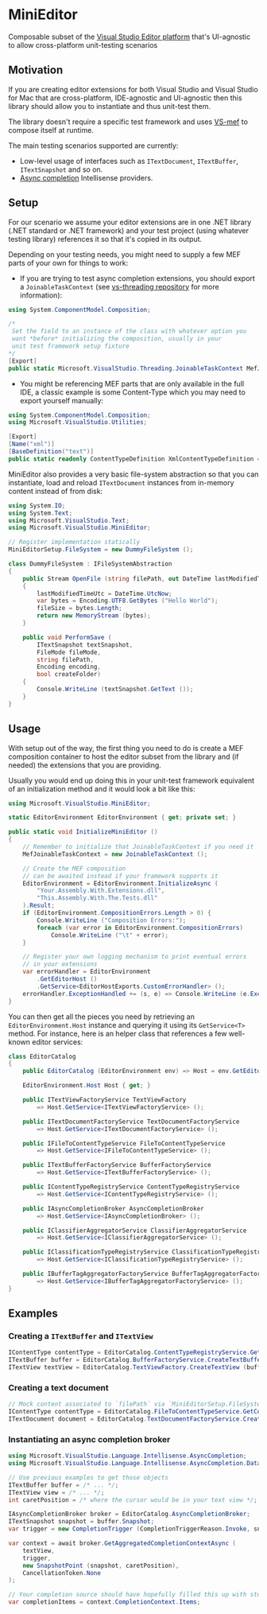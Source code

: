 # MiniEditor

Composable subset of the [Visual Studio Editor platform](https://docs.microsoft.com/en-us/visualstudio/extensibility/inside-the-editor) that's UI-agnostic to allow cross-platform unit-testing scenarios

## Motivation

If you are creating editor extensions for both Visual Studio and Visual Studio for Mac that are cross-platform, IDE-agnostic and UI-agnostic then this library should allow you to instantiate and thus unit-test them.

The library doesn't require a specific test framework and uses [VS-mef](http://github.com/Microsoft/vs-mef) to compose itself at runtime.

The main testing scenarios supported are currently:

- Low-level usage of interfaces such as `ITextDocument`, `ITextBuffer`, `ITextSnapshot` and so on.
- [Async completion](https://docs.microsoft.com/en-us/dotnet/api/microsoft.visualstudio.language.intellisense.asynccompletion?view=visualstudiosdk-2017) Intellisense providers.

## Setup

For our scenario we assume your editor extensions are in one .NET library (.NET standard or .NET framework) and your test project (using whatever testing library) references it so that it's copied in its output.

Depending on your testing needs, you might need to supply a few MEF parts of your own for things to work:

- If you are trying to test async completion extensions, you should export a `JoinableTaskContext` (see [vs-threading repository](https://github.com/Microsoft/vs-threading) for more information):
``` csharp
using System.ComponentModel.Composition;

/*
 Set the field to an instance of the class with whatever option you
 want *before* initializing the composition, usually in your
 unit test framework setup fixture
*/
[Export]
public static Microsoft.VisualStudio.Threading.JoinableTaskContext MefJoinableTaskContext = null;
```
- You might be referencing MEF parts that are only available in the full IDE, a classic example is some Content-Type which you may need to export yourself manually:
``` csharp
using System.ComponentModel.Composition;
using Microsoft.VisualStudio.Utilities;

[Export]
[Name("xml")]
[BaseDefinition("text")]
public static readonly ContentTypeDefinition XmlContentTypeDefinition = null;
```

MiniEditor also provides a very basic file-system abstraction so that you can instantiate, load and reload `ITextDocument` instances from in-memory content instead of from disk:

```csharp
using System.IO;
using System.Text;
using Microsoft.VisualStudio.Text;
using Microsoft.VisualStudio.MiniEditor;

// Register implementation statically
MiniEditorSetup.FileSystem = new DummyFileSystem ();

class DummyFileSystem : IFileSystemAbstraction
{
    public Stream OpenFile (string filePath, out DateTime lastModifiedTimeUtc, out long fileSize)
    {
        lastModifiedTimeUtc = DateTime.UtcNow;
        var bytes = Encoding.UTF8.GetBytes ("Hello World");
        fileSize = bytes.Length;
		return new MemoryStream (bytes);
    }

    public void PerformSave (
        ITextSnapshot textSnapshot,
        FileMode fileMode,
        string filePath,
        Encoding encoding,
        bool createFolder)
    {
        Console.WriteLine (textSnapshot.GetText ());
    }
}
```

## Usage

With setup out of the way, the first thing you need to do is create a MEF composition container to host the editor subset from the library and (if needed) the extensions that you are providing.

Usually you would end up doing this in your unit-test framework equivalent of an initialization method and it would look a bit like this:

```csharp
using Microsoft.VisualStudio.MiniEditor;

static EditorEnvironment EditorEnvironment { get; private set; }

public static void InitializeMiniEditor ()
{
    // Remember to initialize that JoinableTaskContext if you need it
    MefJoinableTaskContext = new JoinableTaskContext ();

    // Create the MEF composition
    // can be awaited instead if your framework supports it
    EditorEnvironment = EditorEnvironment.InitializeAsync (
        "Your.Assembly.With.Extensions.dll",
        "This.Assembly.With.The.Tests.dll"
    ).Result;
    if (EditorEnvironment.CompositionErrors.Length > 0) {
        Console.WriteLine ("Composition Errors:");
        foreach (var error in EditorEnvironment.CompositionErrors)
            Console.WriteLine ("\t" + error);
    }

    // Register your own logging mechanism to print eventual errors
    // in your extensions
    var errorHandler = EditorEnvironment
        .GetEditorHost ()
        .GetService<EditorHostExports.CustomErrorHandler> ();
    errorHandler.ExceptionHandled += (s, e) => Console.WriteLine (e.Exception);
}
```

You can then get all the pieces you need by retrieving an `EditorEnvironment.Host` instance and querying it using its `GetService<T>` method. For instance, here is an helper class that references a few well-known editor services:

``` csharp
class EditorCatalog
{
    public EditorCatalog (EditorEnvironment env) => Host = env.GetEditorHost ();

    EditorEnvironment.Host Host { get; }

    public ITextViewFactoryService TextViewFactory
        => Host.GetService<ITextViewFactoryService> ();

    public ITextDocumentFactoryService TextDocumentFactoryService
        => Host.GetService<ITextDocumentFactoryService> ();

    public IFileToContentTypeService FileToContentTypeService
        => Host.GetService<IFileToContentTypeService> ();

    public ITextBufferFactoryService BufferFactoryService
        => Host.GetService<ITextBufferFactoryService> ();

    public IContentTypeRegistryService ContentTypeRegistryService
        => Host.GetService<IContentTypeRegistryService> ();

    public IAsyncCompletionBroker AsyncCompletionBroker
        => Host.GetService<IAsyncCompletionBroker> ();

    public IClassifierAggregatorService ClassifierAggregatorService
        => Host.GetService<IClassifierAggregatorService> ();

    public IClassificationTypeRegistryService ClassificationTypeRegistryService
        => Host.GetService<IClassificationTypeRegistryService> ();

    public IBufferTagAggregatorFactoryService BufferTagAggregatorFactoryService
        => Host.GetService<IBufferTagAggregatorFactoryService> ();
}
```

## Examples

### Creating a `ITextBuffer` and `ITextView`

``` csharp
IContentType contentType = EditorCatalog.ContentTypeRegistryService.GetContentType ("MyContentType");
ITextBuffer buffer = EditorCatalog.BufferFactoryService.CreateTextBuffer (content, contentType);
ITextView textView = EditorCatalog.TextViewFactory.CreateTextView (buffer);
```

### Creating a text document

``` csharp
// Mock content associated to `filePath` via `MiniEditorSetup.FileSystem`
IContentType contentType = EditorCatalog.FileToContentTypeService.GetContentTypeForFilePath (filePath);
ITextDocument document = EditorCatalog.TextDocumentFactoryService.CreateAndLoadTextDocument (filePath, contentType);
```

### Instantiating an async completion broker

```csharp
using Microsoft.VisualStudio.Language.Intellisense.AsyncCompletion;
using Microsoft.VisualStudio.Language.Intellisense.AsyncCompletion.Data;

// Use previous examples to get those objects
ITextBuffer buffer = /* ... */;
ITextView view = /* ... */;
int caretPosition = /* where the cursor would be in your text view */;

IAsyncCompletionBroker broker = EditorCatalog.AsyncCompletionBroker;
ITextSnapshot snapshot = buffer.Snapshot;
var trigger = new CompletionTrigger (CompletionTriggerReason.Invoke, snapshot);

var context = await broker.GetAggregatedCompletionContextAsync (
    textView,
    trigger,
    new SnapshotPoint (snapshot, caretPosition),
    CancellationToken.None
);

// Your completion source should have hopefully filled this up with stuff
var completionItems = context.CompletionContext.Items;
```